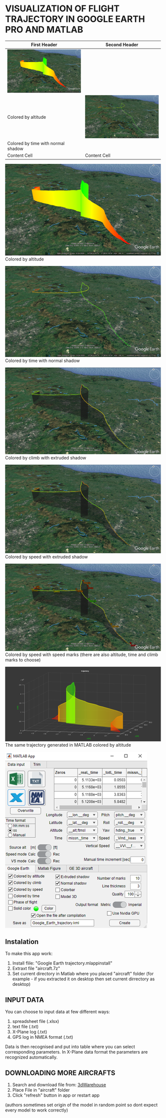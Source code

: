 # VISUALIZATION OF FLIGHT TRAJECTORY IN GOOGLE EARTH PRO AND MATLAB

| First Header  | Second Header |
| ------------- | ------------- |
|![](images/colored_by_altitude.PNG)
Colored by altitude  | ![](images/colored_by_time.PNG)
Colored by time with normal shadow  |
| Content Cell  | Content Cell  |


![](images/colored_by_altitude.PNG)
Colored by altitude

![](images/colored_by_time.PNG)
Colored by time with normal shadow

![](images/colored_by_climb.PNG)
Colored by climb with extruded shadow

![](images/colored_by_speed.PNG)
Colored by speed with extruded shadow

![](images/speed_marks.PNG)
Colored by speed with speed marks (there are also altitude, time and climb marks to choose)

![](images/trajec.PNG)
The same trajectory generated in MATLAB colored by altitude

![](images/example.PNG)

## Instalation
To make this app work:
1. Install flile: "Google Earth trajectory.mlappinstall"
2. Extraxt file "aircraft.7z"
3. Set current directory in Matlab where you placed "aircraft" folder (for example - if you extracted it on desktop then set current dirrectory as desktop)


## INPUT DATA

You can choose to input data at few different ways:
1. spreadsheet file (.xlsx)
2. text file (.txt)
3. X-Plane log (.txt)
4. GPS log in NMEA format (.txt)

Data is then recognised and put into table where you can select corresponding parameters.
In X-Plane data format the parameters are recognized automatically.


## DOWNLOADING MORE AIRCRAFTS
1. Search and download file from: [3dWarehouse](https://3dwarehouse.sketchup.com/)
2. Place File in "aircraft" folder
3. Click "refresh" button in app or restart app

(authors sometimes set origin of the model in random point so dont expect every model to work correctly)
